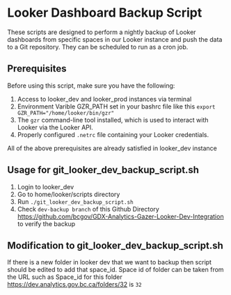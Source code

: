# Looker Dashboard Backup Script

These scripts are designed to perform a nightly backup of Looker dashboards from specific spaces in our Looker instance and push the data to a Git repository. They can be scheduled to run as a cron job.

## Prerequisites

Before using this script, make sure you have the following:

1. Access to looker_dev and looker_prod instances via terminal
2. Environment Varible GZR_PATH set in your bashrc file like this 
    `export GZR_PATH="/home/looker/bin/gzr"`
3. The `gzr` command-line tool installed, which is used to interact with Looker via the Looker API.
4. Properly configured `.netrc` file containing your Looker credentials.

All of the above prerequisites are already satisfied in looker_dev instance

## Usage for git_looker_dev_backup_script.sh

1. Login to looker_dev
2. Go to home/looker/scripts directory
3. Run `./git_looker_dev_backup_script.sh`
4. Check `dev-backup branch` of this Github Directory https://github.com/bcgov/GDX-Analytics-Gazer-Looker-Dev-Integration to verify the backup

## Modification to git_looker_dev_backup_script.sh
If there is a new folder in looker dev that we want to backup then script should be edited to add that space_id. Space id of folder can be taken from the URL such as Space_id for this folder https://dev.analytics.gov.bc.ca/folders/32 is `32`